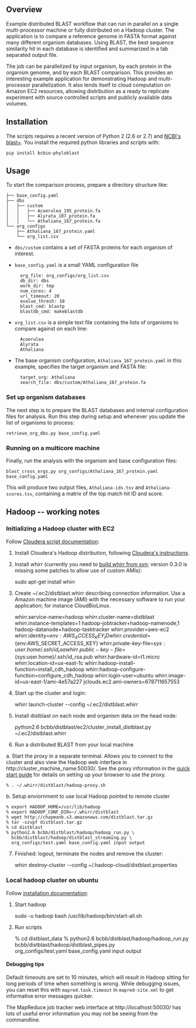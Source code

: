 ## Overview

Example distributed BLAST workflow that can run in parallel on a single
multi-processor machine or fully distributed on a Hadoop cluster. The
application is to compare a reference genome in FASTA format against many
different organism databases. Using BLAST, the best sequence similarity
hit in each database is identified and summarized in a tab separated output
file.

The job can be parallelized by input organism, by each protein in the organism
genome, and by each BLAST comparison. This provides an interesting example
application for demonstrating Hadoop and multi-processor parallelization. It
also lends itself to cloud computation on Amazon EC2 resources, allowing
distribution as a ready to replicate experiment with source controlled
scripts and publicly available data volumes.

## Installation

The scripts requires a recent version of Python 2 (2.6 or 2.7) and [NCBI's blast+][i0].
You install the required python libraries and scripts with:

    pip install bcbio-phyloblast
    
[i0]: http://blast.ncbi.nlm.nih.gov/Blast.cgi?CMD=Web&PAGE_TYPE=BlastDocs&DOC_TYPE=Download

## Usage

To start the comparison process, prepare a directory structure like:

    ├── base_config.yaml
    ├── dbs
    │   ├── custom
    │   │   ├── Acoerulea_195_protein.fa
    │   │   ├── Alyrata_107_protein.fa
    │   │   └── Athaliana_167_protein.fa
    └── org_configs
        ├── Athaliana_167_protein.yaml
        └── org_list.csv

- `dbs/custom` contains a set of FASTA proteins for each organism of interest.
        
- `base_config.yaml` is a small YAML configuration file

        org_file: org_configs/org_list.csv
        db_dir: dbs
        work_dir: tmp
        num_cores: 4
        url_timeout: 20
        evalue_thresh: 10
        blast_cmd: blastp
        blastdb_cmd: makeblastdb

- `org_list.csv` is a simple text file containing the lists of organisms to
  compare against on each line:

        Acoerulea
        Alyrata
        Athaliana
    
- The base organism configuration, `Athaliana_167_protein.yaml` in this example,
  specifies the target organism and FASTA file:

        target_org: Athaliana
        search_file: dbs/custom/Athaliana_167_protein.fa

### Set up organism databases

The next step is to prepare the BLAST databases and internal configuration files
for analysis. Run this step during setup and whenever you update the list of 
organisms to process:

    retrieve_org_dbs.py base_config.yaml

### Running on a multicore machine

Finally, run the analysis with the organism and base configuration files:

    blast_cross_orgs.py org_configs/Athaliana_167_protein.yaml base_config.yaml
    
This will produce two output files, `Athaliana-ids.tsv` and
`Athaliana-scores.tsv`, containing a matrix of the top match hit ID and score.

## Hadoop -- working notes

### Initializing a Hadoop cluster with EC2

Follow [Cloudera script documentation][1]:

1. Install Cloudera's Hadoop distribution, following [Cloudera's instructions][3].

2. Install whirr (currently you need to [build whirr from svn][1a];
   version 0.3.0 is missing some patches to allow use of custom AMIs):

    sudo apt-get install whirr

3. Create ~/.ec2/distblast.whirr describing connection information.
   Use a Amazon machine image (AMI) with the necessary software to
   run your application; for instance CloudBioLinux.

    whirr.service-name=hadoop
    whirr.cluster-name=distblast
    whirr.instance-templates=1 hadoop-jobtracker+hadoop-namenode,1 hadoop-datanode+hadoop-tasktracker
    whirr.provider=aws-ec2
    whirr.identity=${env:AWS_ACCESS_KEY_ID}
    whirr.credential=${env:AWS_SECRET_ACCESS_KEY}
    whirr.private-key-file=${sys:user.home}/.ssh/id_rsa
    whirr.public-key-file=${sys:user.home}/.ssh/id_rsa.pub
    whirr.hardware-id=t1.micro
    whirr.location-id=us-east-1c
    whirr.hadoop-install-function=install_cdh_hadoop
    whirr.hadoop-configure-function=configure_cdh_hadoop
    whirr.login-user=ubuntu
    whirr.image-id=us-east-1/ami-4e57a227
    jclouds.ec2.ami-owners=678711657553

4. Start up the cluster and login:

    whirr launch-cluster --config ~/.ec2/distblast.whirr

5. Install distblast on each node and organism data on the head node:

    python2.6 bcbb/distblast/ec2/cluster_install_distblast.py ~/.ec2/distblast.whirr

6. Run a distributed BLAST from your local machine

 a. Start the proxy in a separate terminal. Allows you to connect to
 the cluster and also view the Hadoop web interface in
 http://cluster_machine_name:50030/. See the proxy information in the
 [quick start guide][4] for details on setting up your browser to use
 the proxy.

    % . ~/.whirr/distblast/hadoop-proxy.sh

 b. Setup enviornment to use local Hadoop pointed to remote cluster

    % export HADOOP_HOME=/usr/lib/hadoop
    % export HADOOP_CONF_DIR=~/.whirr/distblast
    % wget http://chapmanb.s3.amazonaws.com/distblast.tar.gz
    % tar -xzvpf distblast.tar.gz
    % cd distblast
    % python2.6 bcbb/distblast/hadoop/hadoop_run.py \
      bcbb/distblast/hadoop/distblast_streaming.py \
      org_configs/test.yaml base_config.yaml input output

7. Finished: logout, terminate the nodes and remove the cluster:

    whirr destroy-cluster --config ~/.hadoop-cloud/distblast.properties

[1]: https://wiki.cloudera.com/display/DOC/Whirr+Installation
[1a]: https://cwiki.apache.org/confluence/display/WHIRR/How+To+Contribute
[3]: https://wiki.cloudera.com/display/DOC/Hadoop+Installation+(CDH3)
[4]: http://incubator.apache.org/whirr/quick-start-guide.html

### Local hadoop cluster on ubuntu

Follow [installation documentation][2]:

1. Start hadoop

    sudo -u hadoop bash
    /usr/lib/hadoop/bin/start-all.sh

2. Run scripts

    % cd distblast_data
    % python2.6 bcbb/distblast/hadoop/hadoop_run.py \
      bcbb/distblast/hadoop/distblast_pipes.py \
      org_configs/test.yaml base_config.yaml input output

#### Debugging tips

Default timeouts are set to 10 minutes, which will result in Hadoop
sitting for long periods of time when something is wrong. While
debugging issues, you can reset this with `mapred.task.timeout` in
`mapred-site.xml` to get informative error messages quicker.

The MapReduce job tracker web interface at http://localhost:50030/ has
lots of useful error information you may not be seeing from the
commandline.

[2]: http://www.michael-noll.com/wiki/Running_Hadoop_On_Ubuntu_Linux_(Single-Node_Cluster)
